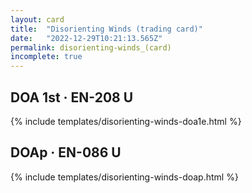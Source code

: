 ```yaml
---
layout: card
title:  "Disorienting Winds (trading card)"
date:   "2022-12-29T10:21:13.565Z"
permalink: disorienting-winds_(card)
incomplete: true
---
```


## DOA 1st &middot; EN-208 U

{% include templates/disorienting-winds-doa1e.html %}


## DOAp &middot; EN-086 U

{% include templates/disorienting-winds-doap.html %}
